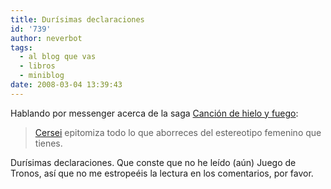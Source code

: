 ```yaml
---
title: Durísimas declaraciones
id: '739'
author: neverbot
tags:
  - al blog que vas
  - libros
  - miniblog
date: 2008-03-04 13:39:43
---
```


Hablando por messenger acerca de la saga [Canción de hielo y fuego](http://en.wikipedia.org/wiki/A_Song_of_Ice_and_Fire):

> [Cersei](http://en.wikipedia.org/wiki/House_Lannister#Cersei) epitomiza todo lo que aborreces del estereotipo femenino que tienes.

Durísimas declaraciones. Que conste que no he leído (aún) Juego de Tronos, así que no me estropeéis la lectura en los comentarios, por favor.
